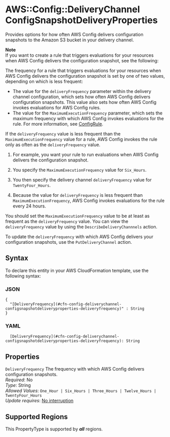 # AWS::Config::DeliveryChannel ConfigSnapshotDeliveryProperties<a name="aws-properties-config-deliverychannel-configsnapshotdeliveryproperties"></a>

Provides options for how often AWS Config delivers configuration snapshots to the Amazon S3 bucket in your delivery channel\.

**Note**  
If you want to create a rule that triggers evaluations for your resources when AWS Config delivers the configuration snapshot, see the following:

The frequency for a rule that triggers evaluations for your resources when AWS Config delivers the configuration snapshot is set by one of two values, depending on which is less frequent:
+ The value for the `deliveryFrequency` parameter within the delivery channel configuration, which sets how often AWS Config delivers configuration snapshots\. This value also sets how often AWS Config invokes evaluations for AWS Config rules\.
+ The value for the `MaximumExecutionFrequency` parameter, which sets the maximum frequency with which AWS Config invokes evaluations for the rule\. For more information, see [ConfigRule](https://docs.aws.amazon.com/config/latest/APIReference/API_ConfigRule.html)\.

If the `deliveryFrequency` value is less frequent than the `MaximumExecutionFrequency` value for a rule, AWS Config invokes the rule only as often as the `deliveryFrequency` value\.

1. For example, you want your rule to run evaluations when AWS Config delivers the configuration snapshot\.

1. You specify the `MaximumExecutionFrequency` value for `Six_Hours`\. 

1. You then specify the delivery channel `deliveryFrequency` value for `TwentyFour_Hours`\.

1. Because the value for `deliveryFrequency` is less frequent than `MaximumExecutionFrequency`, AWS Config invokes evaluations for the rule every 24 hours\. 

You should set the `MaximumExecutionFrequency` value to be at least as frequent as the `deliveryFrequency` value\. You can view the `deliveryFrequency` value by using the `DescribeDeliveryChannnels` action\.

To update the `deliveryFrequency` with which AWS Config delivers your configuration snapshots, use the `PutDeliveryChannel` action\.

## Syntax<a name="aws-properties-config-deliverychannel-configsnapshotdeliveryproperties-syntax"></a>

To declare this entity in your AWS CloudFormation template, use the following syntax:

### JSON<a name="aws-properties-config-deliverychannel-configsnapshotdeliveryproperties-syntax.json"></a>

```
{
  "[DeliveryFrequency](#cfn-config-deliverychannel-configsnapshotdeliveryproperties-deliveryfrequency)" : String
}
```

### YAML<a name="aws-properties-config-deliverychannel-configsnapshotdeliveryproperties-syntax.yaml"></a>

```
  [DeliveryFrequency](#cfn-config-deliverychannel-configsnapshotdeliveryproperties-deliveryfrequency): String
```

## Properties<a name="aws-properties-config-deliverychannel-configsnapshotdeliveryproperties-properties"></a>

`DeliveryFrequency`  <a name="cfn-config-deliverychannel-configsnapshotdeliveryproperties-deliveryfrequency"></a>
The frequency with which AWS Config delivers configuration snapshots\.  
*Required*: No  
*Type*: String  
*Allowed Values*: `One_Hour | Six_Hours | Three_Hours | Twelve_Hours | TwentyFour_Hours`  
*Update requires*: [No interruption](https://docs.aws.amazon.com/AWSCloudFormation/latest/UserGuide/using-cfn-updating-stacks-update-behaviors.html#update-no-interrupt)

## Supported Regions

This PropertyType is supported by ***all*** regions.